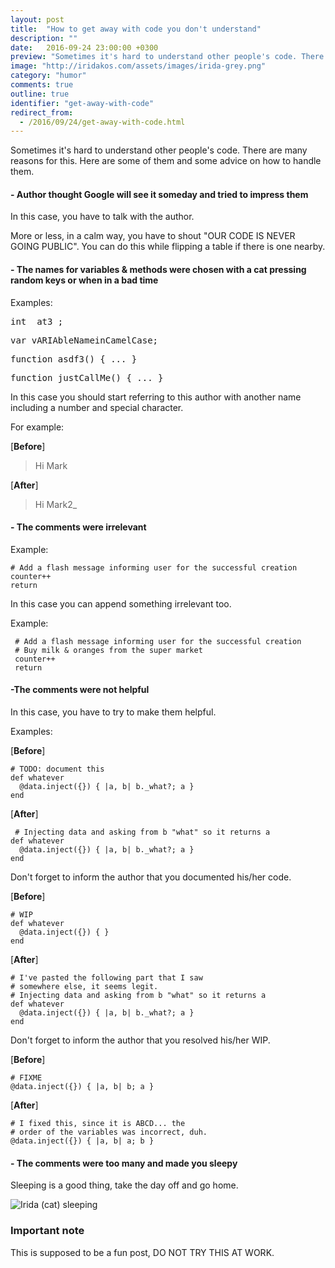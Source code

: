 ```yaml
---
layout: post
title:  "How to get away with code you don't understand"
description: ""
date:   2016-09-24 23:00:00 +0300
preview: "Sometimes it's hard to understand other people's code. There are many reasons for this. Here are some of them and some advice on how to handle them..."
image: "http://iridakos.com/assets/images/irida-grey.png"
category: "humor"
comments: true
outline: true
identifier: "get-away-with-code"
redirect_from:
  - /2016/09/24/get-away-with-code.html
---
```


Sometimes it's hard to understand other people's code. There are many reasons for this. Here are some of them and some advice on how to handle them.

#### **- Author thought Google will see it someday and tried to impress them**

In this case, you have to talk with the author.

More or less, in a calm way, you have to shout "OUR CODE IS NEVER GOING PUBLIC". You can do this while flipping a table if there is one nearby.

#### **- The names for variables & methods were chosen with a cat pressing random keys or when in a bad time**

Examples:
<pre>
int _at3_;
</pre>
<pre>
var vARIAbleNameinCamelCase;
</pre>
<pre>
function asdf3() { ... }
</pre>
<pre>
function justCallMe() { ... }
</pre>

In this case you should start referring to this author with another name including a number and special character.

For example:

[**Before**]

>Hi Mark

[**After**]

>Hi Mark2_


#### **- The comments were irrelevant**

Example:

<pre><code class="ruby"># Add a flash message informing user for the successful creation
counter++
return
</code></pre>

In this case you can append something irrelevant too.

Example:

<pre><code class="ruby"> # Add a flash message informing user for the successful creation
 # Buy milk & oranges from the super market
 counter++
 return
</code></pre>

#### **-The comments were not helpful**

In this case, you have to try to make them helpful.

Examples:

[**Before**]
<pre><code class="ruby"># TODO: document this
def whatever
  @data.inject({}) { |a, b| b._what?; a }
end
</code></pre>
[**After**]
<pre><code class="ruby"> # Injecting data and asking from b "what" so it returns a
def whatever
  @data.inject({}) { |a, b| b._what?; a }
end
</code></pre>

Don't forget to inform the author that you documented his/her code.

[**Before**]
<pre><code class="ruby"># WIP
def whatever
  @data.inject({}) { }
end
</code></pre>
[**After**]
<pre><code class="ruby"># I've pasted the following part that I saw
# somewhere else, it seems legit.
# Injecting data and asking from b "what" so it returns a
def whatever
  @data.inject({}) { |a, b| b._what?; a }
end
</code></pre>

Don't forget to inform the author that you resolved his/her WIP.

[**Before**]
<pre><code class="ruby"># FIXME
@data.inject({}) { |a, b| b; a }
</code></pre>
[**After**]
<pre><code class="ruby"># I fixed this, since it is ABCD... the
# order of the variables was incorrect, duh.
@data.inject({}) { |a, b| a; b }
</code></pre>

#### **- The comments were too many and made you sleepy**

Sleeping is a good thing, take the day off and go home.

![Irida (cat) sleeping](http://i.imgur.com/3q4YTHY.jpg)

### Important note

This is supposed to be a fun post, DO NOT TRY THIS AT WORK.
